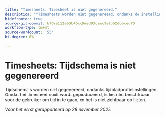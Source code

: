 ```yaml
---
title: "Timesheets: Timesheet is niet gegenereerd."
description: '"Timesheets worden niet gegenereerd, ondanks de instellingen voor het tijdbladprofiel.  '
hidefromtoc: true
source-git-commit: bf8ea112ab3b45cc9aed93caec9a7b62dbbced75
workflow-type: tm+mt
source-wordcount: '55'
ht-degree: 0%

---
```



# Timesheets: Tijdschema is niet gegenereerd

Tijdschema&#39;s worden niet gegenereerd, ondanks tijdbladprofielinstellingen. Omdat het timesheet nooit wordt geproduceerd, is het niet beschikbaar voor de gebruiker om tijd in te gaan, en het is niet zichtbaar op lijsten.

_Voor het eerst gerapporteerd op 28 november 2022._

